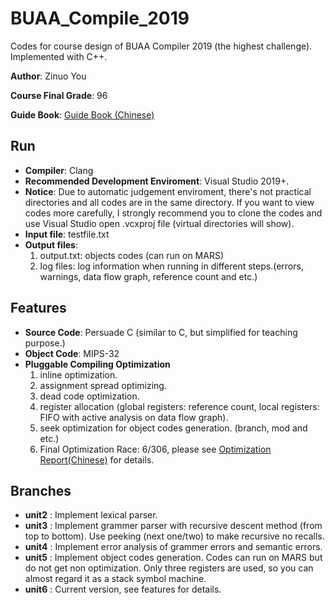 # BUAA_Compile_2019
Codes for course design of BUAA Compiler 2019 (the highest challenge). Implemented with C++.

**Author**: Zinuo You

**Course Final Grade**: 96

**Guide Book**: [Guide Book (Chinese)](Compiler_GuideBook.pdf)

## Run
- **Compiler**: Clang
- **Recommended Development Enviroment**: Visual Studio 2019+.
- **Notice**: Due to automatic judgement enviroment, there's not practical directories and all codes are in the same directory. If you want to view codes more carefully, I strongly recommend you to clone the codes and use Visual Studio open .vcxproj file (virtual directories will show).
- **Input file**: testfile.txt
- **Output files**: 
  1. output.txt: objects codes (can run on MARS)
  2. log files: log information when running in different steps.(errors, warnings, data flow graph, reference count and etc.)



## Features
- **Source Code**: Persuade C (similar to C, but simplified for teaching purpose.)
- **Object Code**: MIPS-32
- **Pluggable Compiling Optimization**
  1. inline optimization.
  2. assignment spread optimizing.
  3. dead code optimization.
  4. register allocation (global registers: reference count, local registers: FIFO with active analysis on data flow graph).
  5. seek optimization for object codes generation. (branch, mod and etc.)
  6. Final Optimization Race: 6/306, please see [Optimization Report(Chinese)](Optimization_Report.pdf) for details. 



## Branches
- **unit2** : Implement lexical parser.
- **unit3** : Implement grammer parser with recursive descent method (from top to bottom). Use peeking (next one/two) to make recursive no recalls.
- **unit4** : Implement error analysis of grammer errors and semantic errors.
- **unit5** : Implement object codes generation. Codes can run on MARS but do not get non optimization. Only three registers are used, so you can almost regard it as a stack symbol machine.
- **unit6** : Current version, see features for details. 
